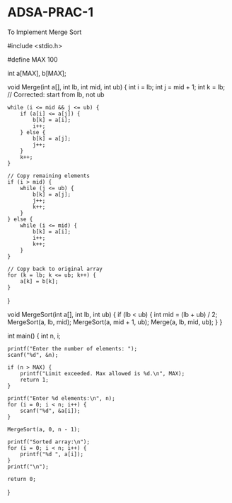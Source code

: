 # ADSA-PRAC-1
To Implement Merge Sort

#include <stdio.h>

#define MAX 100

int a[MAX], b[MAX];

void Merge(int a[], int lb, int mid, int ub) {
    int i = lb;
    int j = mid + 1;
    int k = lb;  // Corrected: start from lb, not ub

    while (i <= mid && j <= ub) {
        if (a[i] <= a[j]) {
            b[k] = a[i];
            i++;
        } else {
            b[k] = a[j];
            j++;
        }
        k++;
    }

    // Copy remaining elements
    if (i > mid) {
        while (j <= ub) {
            b[k] = a[j];
            j++;
            k++;
        }
    } else {
        while (i <= mid) {
            b[k] = a[i];
            i++;
            k++;
        }
    }

    // Copy back to original array
    for (k = lb; k <= ub; k++) {
        a[k] = b[k];
    }
}

void MergeSort(int a[], int lb, int ub) {
    if (lb < ub) {
        int mid = (lb + ub) / 2;
        MergeSort(a, lb, mid);
        MergeSort(a, mid + 1, ub);
        Merge(a, lb, mid, ub);
    }
}

int main() {
    int n, i;

    printf("Enter the number of elements: ");
    scanf("%d", &n);

    if (n > MAX) {
        printf("Limit exceeded. Max allowed is %d.\n", MAX);
        return 1;
    }

    printf("Enter %d elements:\n", n);
    for (i = 0; i < n; i++) {
        scanf("%d", &a[i]);
    }

    MergeSort(a, 0, n - 1);

    printf("Sorted array:\n");
    for (i = 0; i < n; i++) {
        printf("%d ", a[i]);
    }
    printf("\n");

    return 0;
}
